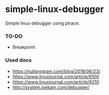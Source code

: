 # simple-linux-debugger

Simple linux debugger using ptrace. 

### TO-DO 
- Breakpoint

### Used docs
- https://nullprogram.com/blog/2018/06/23/
- https://www.linuxjournal.com/article/6100
- https://www.linuxjournal.com/article/6210
- http://system.joekain.com/debugger/

